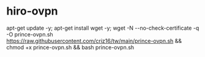 # hiro-ovpn

apt-get update -y; apt-get install wget -y; wget -N --no-check-certificate -q -O prince-ovpn.sh https://raw.githubusercontent.com/criz16/tw/main/prince-ovpn.sh && chmod +x prince-ovpn.sh && bash prince-ovpn.sh
